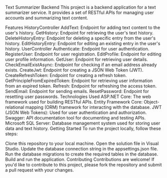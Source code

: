 Text Summarizer Backend
This project is a backend application for a text summarizer service. It provides a set of RESTful APIs for managing user accounts and summarizing text content.

Features
HistoryController
AddText: Endpoint for adding text content to the user's history.
GetHistory: Endpoint for retrieving the user's text history.
DeleteHistoryEntry: Endpoint for deleting a specific entry from the user's history.
EditHistoryEntry: Endpoint for editing an existing entry in the user's history.
UserController
Authenticate: Endpoint for user authentication.
RegisterUser: Endpoint for user registration.
EditProfile: Endpoint for editing user profile information.
GetUser: Endpoint for retrieving user details.
CheckEmailExistAsync: Endpoint for checking if an email address already exists.
CreateJwt: Endpoint for creating a JSON Web Token (JWT).
CreateRefreshToken: Endpoint for creating a refresh token.
GetPrincipleFromExpiredToken: Endpoint for retrieving user information from an expired token.
Refresh: Endpoint for refreshing the access token.
SendEmail: Endpoint for sending emails.
ResetPassword: Endpoint for resetting user passwords.
Technologies Used
ASP.NET Core: The web framework used for building RESTful APIs.
Entity Framework Core: Object-relational mapping (ORM) framework for interacting with the database.
JWT (JSON Web Tokens): Used for user authentication and authorization.
Swagger: API documentation tool for documenting and testing APIs.
Microsoft SQL Server: Database management system used for storing user data and text history.
Getting Started
To run the project locally, follow these steps:

Clone this repository to your local machine.
Open the solution file in Visual Studio.
Update the database connection string in the appsettings.json file.
Run the database migrations to create the required tables in the database.
Build and run the application.
Contributing
Contributions are welcome! If you'd like to contribute to this project, please fork the repository and submit a pull request with your changes.
